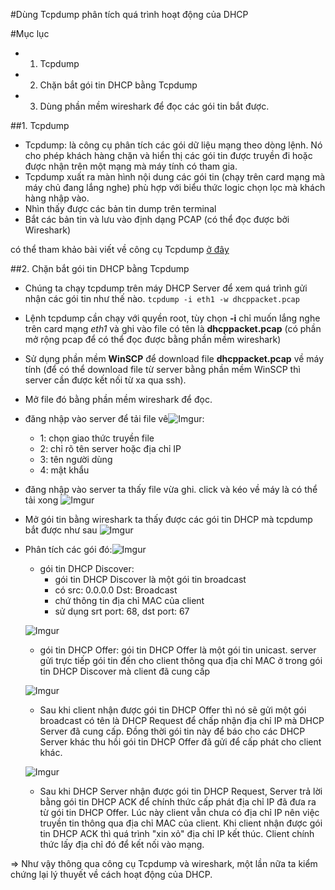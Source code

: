 #Dùng Tcpdump phân tích quá trình hoạt động của DHCP

#Mục lục
- 1. Tcpdump
- 2. Chặn bắt gói tin DHCP bằng Tcpdump
- 3. Dùng phần mềm wireshark để đọc các gói tin bắt được.

##1. Tcpdump
- Tcpdump: là công cụ phân tích các gói dữ liệu mạng theo dòng lệnh. Nó cho phép khách hàng chặn và hiển thị các gói tin được truyền đi hoặc được nhận trên một mạng mà máy tính có tham gia.
- Tcpdump xuất ra màn hình nội dung các gói tin (chạy trên card mạng mà máy chủ đang lắng nghe) phù hợp với biểu thức logic chọn lọc mà khách hàng nhập vào.
- Nhìn thấy được các bản tin dump trên terminal
- Bắt các bản tin và lưu vào định dạng PCAP (có thể đọc được bởi Wireshark)

có thể tham khảo bài viết về công cụ Tcpdump [ở đây](http://securitydaily.net/phan-tich-goi-tin-15-lenh-tcpdump-duoc-su-dung-trong-thuc-te/)

##2. Chặn bắt gói tin DHCP bằng Tcpdump
- Chúng ta chạy tcpdump trên máy DHCP Server để xem quá trình gửi nhận các gói tin như thế nào.
`tcpdump -i eth1 -w dhcppacket.pcap`
- Lệnh tcpdump cần chạy với quyền root, tùy chọn **-i** chỉ muốn lắng nghe trên card mạng *eth1* và ghi vào file có tên là **dhcppacket.pcap** (có phần mở rộng pcap để có thể đọc được bằng phần mềm wireshark)
- Sử dụng phần mềm **WinSCP** để download file **dhcppacket.pcap** về máy tính (để có thể download file từ server bằng phần mềm WinSCP thì server cần được kết nối từ xa qua ssh).
- Mở file đó bằng phần mềm wireshark để đọc.
- đăng nhập vào server để tải file vê![Imgur](http://i.imgur.com/5eYZk46.png):
	- 1: chọn giao thức truyền file
	- 2: chỉ rõ tên server hoặc địa chỉ IP
	- 3: tên người dùng
	- 4: mật khẩu
	
- đăng nhập vào server ta thấy file vừa ghi. click và kéo về máy là có thể tải  xong ![Imgur](http://i.imgur.com/ZWsymGr.png)
- Mở gói tin bằng wireshark ta thấy được các gói tin DHCP mà tcpdump bắt được như sau ![Imgur](http://i.imgur.com/YOFcuQ0.png)
- Phân tích các gói đó:![Imgur](http://i.imgur.com/gzUF01a.png)
	- gói tin DHCP Discover:
		- gói tin DHCP Discover là một gói tin broadcast
		- có src: 0.0.0.0  Dst: Broadcast
		- chứ thông tin địa chỉ MAC của client
		- sử dụng srt port: 68, dst port: 67

	![Imgur](http://i.imgur.com/0659kdV.png)
	- gói tin DHCP Offer: gói tin DHCP Offer là một gói tin unicast. server gửi trực tiếp gói tin đến cho client thông qua địa chỉ MAC ở trong gói tin DHCP Discover mà client đã cung cấp
	
	![Imgur](http://i.imgur.com/xgUyZjq.png)
	- Sau khi client nhận được gói tin DHCP Offer thì nó sẽ gửi một gói broadcast có tên là DHCP Request để chấp nhận địa chỉ IP mà DHCP Server đã cung cấp. Đồng thời gói tin này để báo cho các DHCP Server khác thu hồi gói tin DHCP Offer đã gửi để cấp phát cho client khác.
	
	![Imgur](http://i.imgur.com/yXy3jJU.png)
	- Sau khi DHCP Server nhận được gói tin DHCP Request, Server trả lời bằng gói tin DHCP ACK để chính thức cấp phát địa chỉ IP đã đưa ra từ gói tin DHCP Offer. Lúc này client vẫn chưa có địa chỉ IP nên việc truyền tin thông qua địa chỉ MAC của client. Khi client nhận được gói tin DHCP ACK thì quá trình "xin xỏ" địa chỉ IP kết thúc. Client chính thức lấy địa chỉ đó để kết nối vào mạng.
	
=> Như vậy thông qua công cụ Tcpdump và wireshark, một lần nữa ta kiểm chứng lại lý thuyết về cách hoạt động của DHCP.